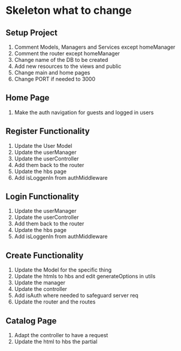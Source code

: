 # Skeleton what to change

## Setup Project
  1. Comment Models, Managers and Services except homeManager
  2. Comment the router except homeManager
  3. Change name of the DB to be created
  4. Add new resources to the views and public
  5. Change main and home pages
  6. Change PORT if needed to 3000

## Home Page
  1. Make the auth navigation for guests and logged in users

## Register Functionality
  1. Update the User Model
  2. Update the userManager
  3. Update the userController
  4. Add them back to the router
  5. Update the hbs page
  6. Add isLoggenIn from authMiddleware

## Login Functionality
  1. Update the userManager
  2. Update the userController
  3. Add them back to the router
  4. Update the hbs page
  5. Add isLoggenIn from authMiddleware

## Create Functionality
  1. Update the Model for the specific thing
  2. Update the htmls to hbs and edit generateOptions in utils
  3. Update the manager
  4. Update the controller
  5. Add isAuth where needed to safeguard server req
  6. Update the router and the routes

## Catalog Page
  1. Adapt the controller to have a request
  2. Update the html to hbs the partial